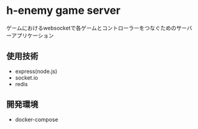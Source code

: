 # h-enemy game server

ゲームにおけるwebsocketで各ゲームとコントローラーをつなぐためのサーバーアプリケーション

## 使用技術

- express(node.js)
- socket.io
- redis

## 開発環境

- docker-compose